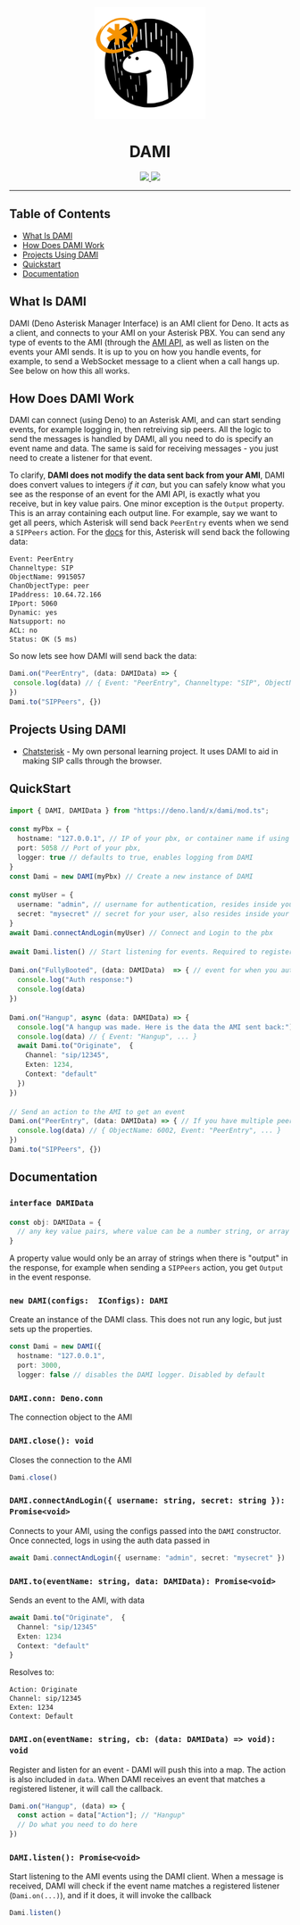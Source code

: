 <p align="center">
  <img height="200" src="https://raw.githubusercontent.com/ebebbington/dami/master/dami-logo.png" alt="DAMI logo">
  <h1 align="center">DAMI</h1>
</p>
<p align="center">
  <a href="https://github.com/ebebbington/dami/actions">
    <img src="https://img.shields.io/github/workflow/status/ebebbington/dami/master?label=ci">
  </a>
  <a href="https://github.com/drashland/dami/releases">
    <img src="https://img.shields.io/github/release/ebebbington/dami.svg?color=bright_green&label=latest">
  </a>
</p>

---

## Table of Contents
- [What Is DAMI](#what-is-dami)
- [How Does DAMI Work](#how-does-dami-work)
- [Projects Using DAMI](#projects-using-dami)
- [Quickstart](#quickstart)
- [Documentation](#documentation)

## What Is DAMI

DAMI (Deno Asterisk Manager Interface) is an AMI client for Deno. It acts as a client, and connects to your AMI on your Asterisk PBX. You can send any type of events to the AMI (through the [AMI API](https://www.voip-info.org/asterisk-manager-api/), as well as listen on the events your AMI sends. It is up to you on how you handle events, for example, to send a WebSocket message to a client when a call hangs up. See below on how this all works.

## How Does DAMI Work

DAMI can connect (using Deno) to an Asterisk AMI, and can start sending events, for example logging in, then retreiving sip peers. All the logic to send the messages is handled by DAMI, all you need to do is specify an event name and data. The same is said for receiving messages - you just need to create a listener for that event.

To clarify, **DAMI does not modify the data sent back from your AMI**, DAMI does convert values to integers *if it can*, but you can safely know what you see as the response of an event for the AMI API, is exactly what you receive, but in key value pairs. One minor exception is the `Output` property. This is an array containing each output line. For example,  say we want to get all peers, which Asterisk will send back `PeerEntry` events when we send a `SIPPeers` action.  For the [docs]() for this, Asterisk will send back the following data:

```
Event: PeerEntry
Channeltype: SIP
ObjectName: 9915057
ChanObjectType: peer
IPaddress: 10.64.72.166
IPport: 5060
Dynamic: yes
Natsupport: no
ACL: no
Status: OK (5 ms)
```

So now lets see how DAMI will send back the data:

```typescript
Dami.on("PeerEntry", (data: DAMIData) => {
 console.log(data) // { Event: "PeerEntry", Channeltype: "SIP", ObjectName: 9915057, ... }
})
Dami.to("SIPPeers", {})
```

## Projects Using DAMI

- [Chatsterisk](https://github.com/ebebbington/chatsterisk/src/ami/app.ts) - My own personal learning project. It uses DAMI to aid in making SIP calls through the browser.

## QuickStart

```typescript
import { DAMI, DAMIData } from "https://deno.land/x/dami/mod.ts";

const myPbx = {
  hostname: "127.0.0.1", // IP of your pbx, or container name if using docker, eg "asterisk_pbx"
  port: 5058 // Port of your pbx,
  logger: true // defaults to true, enables logging from DAMI
}
const Dami = new DAMI(myPbx) // Create a new instance of DAMI

const myUser = {
  username: "admin", // username for authentication, resides inside your `manager.conf`
  secret: "mysecret" // secret for your user, also resides inside your `manager.conf`
}
await Dami.connectAndLogin(myUser) // Connect and Login to the pbx

await Dami.listen() // Start listening for events. Required to register listeners

Dami.on("FullyBooted", (data: DAMIData)  => { // event for when you authenticate (or fail to)
  console.log("Auth response:")
  console.log(data)
})

Dami.on("Hangup", async (data: DAMIData) => {
  console.log("A hangup was made. Here is the data the AMI sent back:")
  console.log(data) // { Event: "Hangup", ... }
  await Dami.to("Originate",  {
    Channel: "sip/12345",
    Exten: 1234,
    Context: "default"
  })
})

// Send an action to the AMI to get an event
Dami.on("PeerEntry", (data: DAMIData) => { // If you have multiple peers, this cb will be called for each one
  console.log(data) // { ObjectName: 6002, Event: "PeerEntry", ... }
})
Dami.to("SIPPeers", {})
```

## Documentation

### `interface DAMIData`

```typescript
const obj: DAMIData = {
  // any key value pairs, where value can be a number string, or array of strings
}
```

A property value would only be an array of strings when there is "output" in the response, for example when sending a `SIPPeers` action, you get `Output` in the event response.

### `new DAMI(configs:  IConfigs): DAMI`

Create an instance of the DAMI class. This does not run any logic, but just sets up the properties. 

```typescript
const Dami = new DAMI({
  hostname: "127.0.0.1",
  port: 3000,
  logger: false // disables the DAMI logger. Disabled by default
```

### `DAMI.conn: Deno.conn`

The connection object to the AMI

### `DAMI.close(): void`

Closes the connection to the AMI

```typescript
Dami.close()
```

### `DAMI.connectAndLogin({ username: string, secret: string }): Promise<void>`

Connects to your AMI, using the configs passed into the `DAMI` constructor. Once connected, logs in using the auth data passed in

```typescript
await Dami.connectAndLogin({ username: "admin", secret: "mysecret" })
```

### `DAMI.to(eventName: string, data: DAMIData): Promise<void>`

Sends an event to the AMI, with data

```typescript
await Dami.to("Originate",  {
  Channel: "sip/12345"
  Exten: 1234
  Context: "default"
}
```
Resolves to:
```
Action: Originate
Channel: sip/12345
Exten: 1234
Context: Default
```

### `DAMI.on(eventName: string, cb: (data: DAMIData) => void): void`

Register and listen for an event - DAMI will push this into a map. The action is also included in `data`. When DAMI receives an event that matches a registered listener, it will call the callback.

```typescript
Dami.on("Hangup", (data) => {
  const action = data["Action"]; // "Hangup"
  // Do what you need to do here
})
```

### `DAMI.listen(): Promise<void>`

Start listening to the AMI events using the DAMI client. When a message is received, DAMI will check if the event name matches a registered listener (`Dami.on(...)`), and if it does, it will invoke the callback

```typescript
Dami.listen()
```
